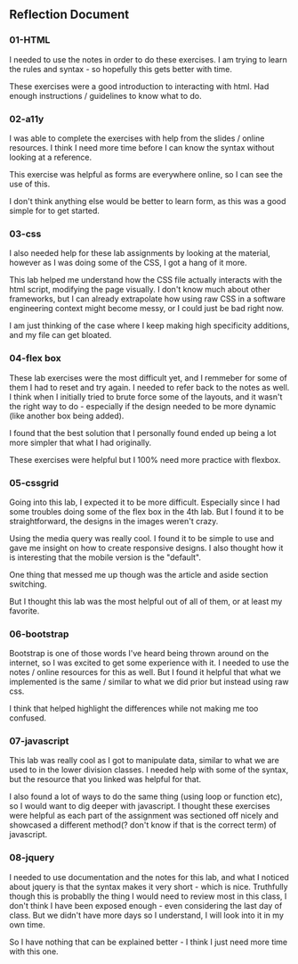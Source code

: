 ## Reflection Document

### 01-HTML
I needed to use the notes in order to do these exercises. I am trying to learn the rules and syntax - so hopefully this gets better with time.

These exercises were a good introduction to interacting with html. Had enough instructions / guidelines to know what to do.


### 02-a11y
I was able to complete the exercises with help from the slides / online resources. I think I need more time before I can know the syntax without looking at a reference.

This exercise was helpful as forms are everywhere online, so I can see the use of this.

I don't think anything else would be better to learn form, as this was a good simple for to get started.

### 03-css
I also needed help for these lab assignments by looking at the material, however as I was doing some of the CSS, I got a hang of it more.

This lab helped me understand how the CSS file actually interacts with the html script, modifying the page visually. I don't know much about other frameworks, but I can already extrapolate how using raw CSS in a software engineering context might become messy, or I could just be bad right now. 

I am just thinking of the case where I keep making high specificity additions, and my file can get bloated.

### 04-flex box
These lab exercises were the most difficult yet, and I remmeber for some of them I had to reset and try again. I needed to refer back to the notes as well. I think when I initially tried to brute force some of the layouts, and it wasn't the right way to do - especially if the design needed to be more dynamic (like another box being added). 

I found that the best solution that I personally found ended up being a lot more simpler that what I had originally.

These exercises were helpful but I 100% need more practice with flexbox.

### 05-cssgrid
Going into this lab, I expected it to be more difficult. Especially since I had some troubles doing some of the flex box in the 4th lab. But I found it to be straightforward, the designs in the images weren't crazy. 

Using the media query was really cool. I found it to be simple to use and gave me insight on how to create responsive designs. I also thought how it is interesting that the mobile version is the "default".

 One thing that messed me up though was  the article and aside section switching.

But I thought this lab was the most helpful out of all of them, or at least my favorite.

### 06-bootstrap
Bootstrap is one of those words I've heard being thrown around on the internet, so I was excited to get some experience with it. I needed to use the notes / online resources for this as well. But I found it helpful that what we implemented is the same / similar to what we did prior but instead using raw css.

I think that helped highlight the differences while not making me too confused.

### 07-javascript
This lab was really cool as I got to manipulate data, similar to what we are used to in the lower division classes. I needed help with some of the syntax, but the resource that you linked was helpful for that.

I also found a lot of ways to do the same thing (using loop or function etc), so I would want to dig deeper with javascript. I thought these exercises were helpful as each part of the assignment was sectioned off nicely and showcased a different method(? don't know if that is the correct term) of javascript.

### 08-jquery
I needed to use documentation and the notes for this lab, and what I noticed about jquery is that the syntax makes it very short - which is nice. Truthfully though this is probablly the thing I would need to review most in this class, I don't think I have been exposed enough - even considering the last day of class. But we didn't have more days so I understand, I will look into it in my own time.

So I have nothing that can be explained better - I think I just need more time with this one. 